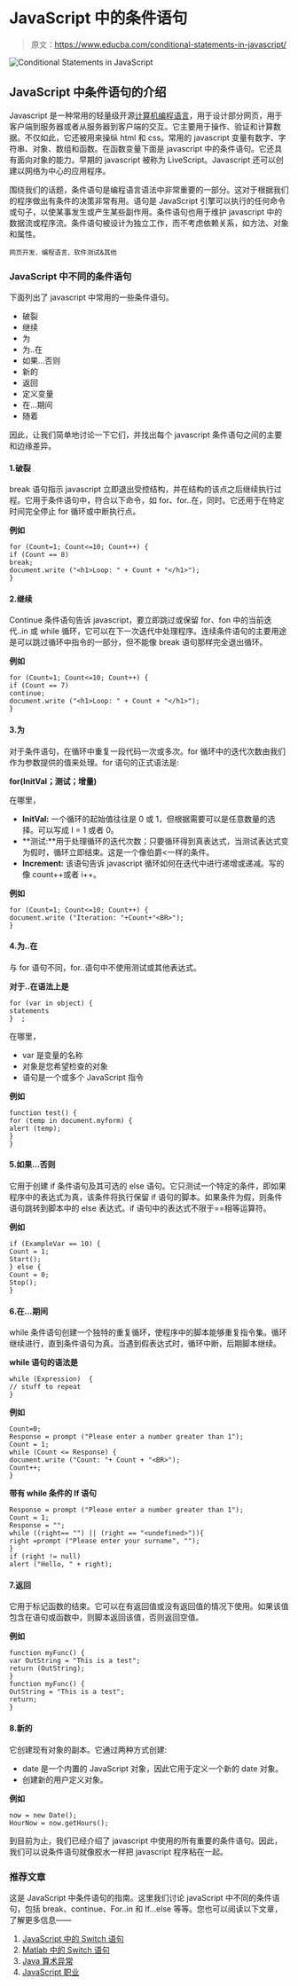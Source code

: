 # JavaScript 中的条件语句

> 原文：<https://www.educba.com/conditional-statements-in-javascript/>

![Conditional Statements in JavaScript](img/64936ead5821622a8d3d1ff08f97e07d.png)



## JavaScript 中条件语句的介绍

Javascript 是一种常用的轻量级开源[计算机编程语言](https://www.educba.com/computer-programming-language/)，用于设计部分网页，用于客户端到服务器或者从服务器到客户端的交互。它主要用于操作、验证和计算数据。不仅如此，它还被用来操纵 html 和 css。常用的 javascript 变量有数字、字符串、对象、数组和函数。在函数变量下面是 javascript 中的条件语句。它还具有面向对象的能力。早期的 javascript 被称为 LiveScript。Javascript 还可以创建以网络为中心的应用程序。

围绕我们的话题，条件语句是编程语言语法中非常重要的一部分。这对于根据我们的程序做出有条件的决策非常有用。语句是 JavaScript 引擎可以执行的任何命令或句子，以使某事发生或产生某些副作用。条件语句也用于维护 javascript 中的数据流或程序流。条件语句被设计为独立工作，而不考虑依赖关系，如方法、对象和属性。

<small>网页开发、编程语言、软件测试&其他</small>

### JavaScript 中不同的条件语句

下面列出了 javascript 中常用的一些条件语句。

*   破裂
*   继续
*   为
*   为..在
*   如果…否则
*   新的
*   返回
*   定义变量
*   在…期间
*   随着

因此，让我们简单地讨论一下它们，并找出每个 javascript 条件语句之间的主要和边缘差异。

#### 1.破裂

break 语句指示 javascript 立即退出受控结构，并在结构的该点之后继续执行过程。它用于条件语句中，符合以下命令，如 for、for..在，同时。它还用于在特定时间完全停止 for 循环或中断执行点。

**例如**

```
for (Count=1; Count<=10; Count++) {
if (Count == 8)
break;
document.write ("<h1>Loop: " + Count + "</h1>");
}
```

#### 2.继续

Continue 条件语句告诉 javascript，要立即跳过或保留 for、fon 中的当前迭代..in 或 while 循环，它可以在下一次迭代中处理程序。连续条件语句的主要用途是可以跳过循环中指令的一部分，但不能像 break 语句那样完全退出循环。

**例如**

```
for (Count=1; Count<=10; Count++) {
if (Count == 7)
continue;
document.write ("<h1>Loop: " + Count + "</h1>");
}
```

#### 3.为

对于条件语句，在循环中重复一段代码一次或多次。for 循环中的迭代次数由我们作为参数提供的值来处理。for 语句的正式语法是:

**for(InitVal；测试；增量)**

在哪里，

*   **InitVal:** 一个循环的起始值往往是 0 或 1，但根据需要可以是任意数量的选择。可以写成 I = 1 或者 0。
*   **测试:**用于处理循环的迭代次数；只要循环得到真表达式，当测试表达式变为假时，循环立即结束。这是一个像伯爵<一样的条件。
*   **Increment:** 该语句告诉 javascript 循环如何在迭代中进行递增或递减。写的像 count++或者 i++。

**例如**

```
for (Count=1; Count<=10; Count++) {
document.write ("Iteration: "+Count+"<BR>");
}
```

#### 4.为..在

与 for 语句不同，for..语句中不使用测试或其他表达式。

**对于..在语法上是**

```
for (var in object) {
statements
}  ;
```

在哪里，

*   var 是变量的名称
*   对象是您希望检查的对象
*   语句是一个或多个 JavaScript 指令

**例如**

```
function test() {
for (temp in document.myform) {
alert (temp);
}
}
```

#### 5.如果…否则

它用于创建 if 条件语句及其可选的 else 语句。它只测试一个特定的条件，即如果程序中的表达式为真，该条件将执行保留 if 语句的脚本。如果条件为假，则条件语句跳转到脚本中的 else 表达式。if 语句中的表达式不限于==相等运算符。

**例如**

```
if (ExampleVar == 10) {
Count = 1;
Start();
} else {
Count = 0;
Stop();
}
```

#### 6.在…期间

while 条件语句创建一个独特的重复循环，使程序中的脚本能够重复指令集。循环继续进行，直到条件语句为真。当遇到假表达式时，循环中断，后期脚本继续。

**while 语句的语法是**

```
while (Expression)  {
// stuff to repeat
}
```

**例如**

```
Count=0;
Response = prompt ("Please enter a number greater than 1");
Count = 1;
while (Count <= Response) {
document.write ("Count: "+ Count + "<BR>");
Count++;
}
```

**带有 while 条件的 If 语句**

```
Response = prompt ("Please enter a number greater than 1");
Count = 1;
Response = "";
while ((right== "") || (right == "<undefined>")){
right =prompt ("Please enter your surname", "");
}
if (right != null)
alert ("Hello, " + right);
```

#### 7.返回

它用于标记函数的结束。它可以在有返回值或没有返回值的情况下使用。如果该值包含在语句或函数中，则脚本返回该值，否则返回空值。

**例如**

```
function myFunc() {
var OutString = "This is a test";
return (OutString);
}
function myFunc() {
OutString = "This is a test";
return;
}
```

#### 8.新的

它创建现有对象的副本。它通过两种方式创建:

*   date 是一个内置的 JavaScript 对象，因此它用于定义一个新的 date 对象。
*   创建新的用户定义对象。

**例如**

```
now = new Date();
HourNow = now.getHours();
```

到目前为止，我们已经介绍了 javascript 中使用的所有重要的条件语句。因此，我们可以说条件语句就像胶水一样把 javascript 程序粘在一起。

### 推荐文章

这是 JavaScript 中条件语句的指南。这里我们讨论 javaScript 中不同的条件语句，包括 break、continue、For..in 和 If…else 等等。您也可以阅读以下文章，了解更多信息——

1.  [JavaScript 中的 Switch 语句](https://www.educba.com/switch-statement-in-javascript/)
2.  [Matlab 中的 Switch 语句](https://www.educba.com/switch-statement-in-matlab/)
3.  [Java 算术异常](https://www.educba.com/java-arithmeticexception/)
4.  [JavaScript 职业](https://www.educba.com/careers-in-javascript/)






